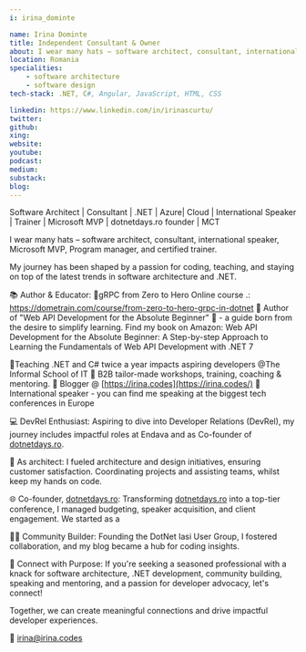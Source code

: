 ```yaml
---
i: irina_dominte

name: Irina Dominte
title: Independent Consultant & Owner
about: I wear many hats – software architect, consultant, international speaker, Microsoft MVP, Program manager, and certified trainer.
location: Romania
specialities:
    - software architecture
    - software design
tech-stack: .NET, C#, Angular, JavaScript, HTML, CSS

linkedin: https://www.linkedin.com/in/irinascurtu/
twitter:
github:
xing:
website:
youtube:
podcast:
medium:
substack:
blog:
---
```


Software Architect | Consultant | .NET | Azure| Cloud | International Speaker | Trainer | Microsoft MVP | dotnetdays.ro founder | MCT

I wear many hats – software architect, consultant, international speaker, Microsoft MVP, Program manager, and certified trainer.

My journey has been shaped by a passion for coding, teaching, and staying on top of the latest trends in software architecture and .NET.

📚 Author & Educator:
🌟gRPC from Zero to Hero Online course .: https://dometrain.com/course/from-zero-to-hero-grpc-in-dotnet
🌟 Author of "Web API Development for the Absolute Beginner" 🌟 - a guide born from the desire to simplify learning. Find my book on Amazon: Web API Development for the Absolute Beginner: A Step-by-step Approach to Learning the Fundamentals of Web API Development with .NET 7

🌟Teaching .NET and C# twice a year impacts aspiring developers @The Informal School of IT
🌟 B2B tailor-made workshops, training, coaching & mentoring.
🌟 Blogger @ [https://irina.codes](https://irina.codes/)
🌟 International speaker - you can find me speaking at the biggest tech conferences in Europe

💻 DevRel Enthusiast:
Aspiring to dive into Developer Relations (DevRel), my journey includes impactful roles at Endava and as Co-founder of [dotnetdays.ro](http://dotnetdays.ro/).

🚀 As architect:
I fueled architecture and design initiatives, ensuring customer satisfaction. Coordinating projects and assisting teams, whilst keep my hands on code.

🌐 Co-founder, [dotnetdays.ro](http://dotnetdays.ro/):
Transforming [dotnetdays.ro](http://dotnetdays.ro/) into a top-tier conference, I managed budgeting, speaker acquisition, and client engagement. We started as a

👩‍🏫 Community Builder:
Founding the DotNet Iasi User Group, I fostered collaboration, and my blog became a hub for coding insights.

🔗 Connect with Purpose:
If you're seeking a seasoned professional with a knack for software architecture, .NET development, community building, speaking and mentoring, and a passion for developer advocacy, let's connect!

Together, we can create meaningful connections and drive impactful developer experiences.

📩 irina@irina.codes
